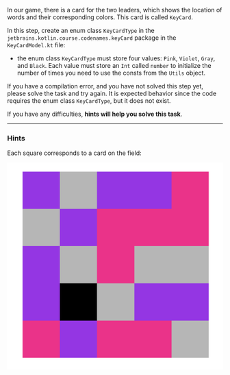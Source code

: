 In our game, there is a card for the two leaders, which shows the location of words and their corresponding colors. 
This card is called `KeyCard`.

In this step, create an enum class `KeyCardType` in the `jetbrains.kotlin.course.codenames.keyCard` package in the `KeyCardModel.kt` file:

- the enum class `KeyCardType` must store four values: `Pink`, `Violet`, `Gray`, and `Black`.
  Each value must store an `Int` called `number` to initialize the number of times you need to use the consts from the `Utils` object.

<div class="hint" title="I press Check and see a compilation error">

  If you have a compilation error, and you have not solved this step yet, please solve the task and try again. 
  It is expected behavior since the code requires the enum class `KeyCardType`, but it does not exist.
</div>

If you have any difficulties, **hints will help you solve this task**.

----

### Hints

<div class="hint" title="What does the KeyCard look like in the game?">

Each square corresponds to a card on the field:

![KeyCard example](../../utils/src/main/resources/images/states/codenames/keycardSmall.png)
</div>
